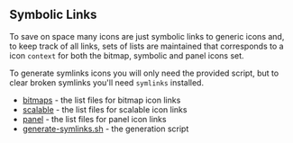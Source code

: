 ## Symbolic Links

To save on space many icons are just symbolic links to generic icons and, to keep track of all links, sets of lists are maintained that corresponds to a icon `context` for both the bitmap, symbolic and panel icons set.

To generate symlinks icons you will only need the provided script, but to clear broken symlinks you'll need `symlinks` installed.

 - [bitmaps](./bitmaps) - the list files for bitmap icon links
 - [scalable](./scalable) -  the list files for scalable icon links
 - [panel](./panel) -  the list files for panel icon links
 - [generate-symlinks.sh](./generate-symlinks.sh) - the generation script